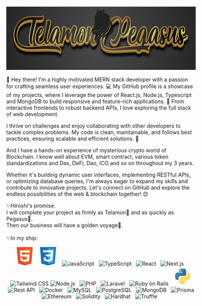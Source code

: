 <!-- ### Hi there 👋 -->

<!--
**✨ _special_ ✨ repository because its `README.md` (this file) appears on your GitHub profile.

Here are some ideas to get you started:

- 🔭 I’m currently working on ...
- 🌱 I’m currently learning ...
- 👯 I’m looking to collaborate on ...
- 🤔 I’m looking for help with ...
- 💬 Ask me about ...
- 📫 How to reach me: ...
- 😄 Pronouns: ...
- ⚡ Fun fact: ...
-->

[![Fahad GitHub Banner](./assets/pegasus.png)](https://github.com/TelamonPegasus)


👋 Hey there! I'm a highly motivated MERN stack developer with a passion for crafting seamless user experiences. 💻 My GitHub profile is a showcase of my projects, where I leverage the power of React.js, Node.js, Typescript and MongoDB to build responsive and feature-rich applications. 🚀 From interactive frontends to robust backend APIs, I love exploring the full stack of web development.

I thrive on challenges and enjoy collaborating with other developers to tackle complex problems. My code is clean, maintainable, and follows best practices, ensuring scalable and efficient solutions. 🌟

And I have a hands-on experience of mysterious crypto world of Blockchain. I know well about EVM, smart contract, various token standardizations and Dex, DeFi, Dao, ICO and so on throughout my 3 years.

Whether it's building dynamic user interfaces, implementing RESTful APIs, or optimizing database queries, I'm always eager to expand my skills and contribute to innovative projects. Let's connect on GitHub and explore the endless possibilities of the web & blockchain together! 😊

✨Hiroshi's promise:<br>
I will complete your project as firmly as Telamon💪 and as quickly as Pegasus🦄.<br>
Then our business will have a golden voyage🏅.
<br><br>
✨In my ship:<br>
<div style="display: inline_block" align="center">
    <img alt="HTML" height="50" width="50" src="https://raw.githubusercontent.com/devicons/devicon/master/icons/html5/html5-original.svg">&nbsp;&nbsp;
    <img alt="CSS" height="50" width="50" src="https://raw.githubusercontent.com/devicons/devicon/master/icons/css3/css3-original.svg">&nbsp;&nbsp;
    <img alt="JavaScript" height="50" width="50" src="https://img.icons8.com/color/144/000000/javascript.png">&nbsp;&nbsp;
    <img alt="TypeScript" height="50" width="50" src="https://img.icons8.com/color/144/000000/typescript.png">&nbsp;&nbsp;
    <img alt="React" height="50" width="50" src="https://img.icons8.com/officel/144/000000/react.png">&nbsp;&nbsp;
    <img alt="Next.js" height="50" width="50" src="https://cdn.worldvectorlogo.com/logos/next-js.svg">&nbsp;&nbsp;
    <img alt="Tailwind CSS" height="50" width="50" src="https://upload.wikimedia.org/wikipedia/commons/d/d5/Tailwind_CSS_Logo.svg">
    <img alt="Node.js" height="50" width="50" src="https://img.icons8.com/color/144/000000/nodejs.png">&nbsp;&nbsp;
    <img alt="PHP" height="50" width="50" src="https://upload.wikimedia.org/wikipedia/commons/thumb/3/31/Webysther_20160423_-_Elephpant.svg/1200px-Webysther_20160423_-_Elephpant.svg.png">&nbsp;&nbsp;
    <img alt="Laravel" height="50" width="50" src="https://upload.wikimedia.org/wikipedia/commons/thumb/9/9a/Laravel.svg/220px-Laravel.svg.png">&nbsp;&nbsp;
    <img alt="Ruby on Rails" height="50" width="50" src="https://upload.wikimedia.org/wikipedia/commons/6/62/Ruby_On_Rails_Logo.svg">&nbsp;&nbsp;
    <img alt="Python" height="50" width="50" src="https://raw.githubusercontent.com/devicons/devicon/master/icons/python/python-original.svg">
    <img alt="Rest API" height="50" width="50" src="https://nextbigtechnology.com/wp-content/uploads/2018/10/restapi.jpg">&nbsp;&nbsp;
    <img alt="Docker" height="50" width="50" src="https://img.icons8.com/color/search/docker">&nbsp;&nbsp;
    <img alt="MySQL" height="50" width="50" src="https://c1.klipartz.com/pngpicture/64/828/sticker-png-mysql-logo-organization-database-database-management-system-theory-implementation-line-circle-thumbnail.png">&nbsp;&nbsp;
    <img alt="PostgreSQL" height="50" width="50" src="https://cdn.iconscout.com/icon/free/png-256/postgresql-226047.png">&nbsp;&nbsp;
    <img alt="MongoDB" height="50" width="50" src="https://img.icons8.com/color/144/000000/mongodb.png">&nbsp;&nbsp;
    <img alt="Prisma" height="50" width="50" src="https://prismalens.vercel.app/header/logo-dark.svg">
    <img alt="Ethereum" height="50" width="50" src="https://cryptologos.cc/logos/ethereum-eth-logo.png">&nbsp;&nbsp;
    <img alt="Solidity" height="50" width="50" src="https://upload.wikimedia.org/wikipedia/commons/9/98/Solidity_logo.svg">&nbsp;&nbsp;
    <img alt="Hardhat" height="50" width="50" src="https://hardhat.org/_next/static/media/hardhat-logo.5c5f687b.svg">&nbsp;&nbsp;
    <img alt="Truffle" height="50" width="50" src="https://seeklogo.com/images/T/truffle-logo-2DC7EBABF2-seeklogo.com.png">&nbsp;&nbsp;
</div>



